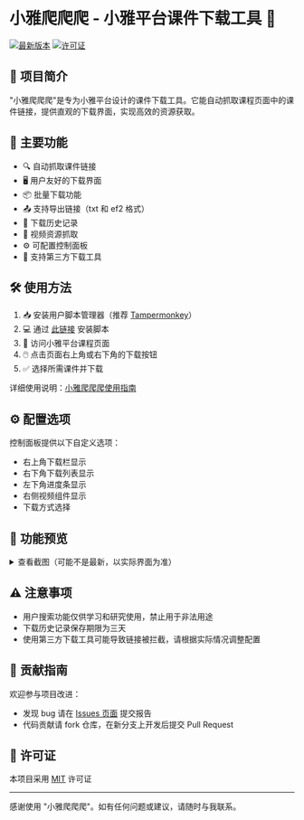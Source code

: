 # 小雅爬爬爬 - 小雅平台课件下载工具 🚀

[![最新版本](https://img.shields.io/github/v/release/zygame1314/XiaoyaDownloader)](https://github.com/zygame1314/XiaoyaDownloader/releases)
[![许可证](https://img.shields.io/github/license/zygame1314/XiaoyaDownloader)](LICENSE)

## 📌 项目简介

"小雅爬爬爬"是专为小雅平台设计的课件下载工具。它能自动抓取课程页面中的课件链接，提供直观的下载界面，实现高效的资源获取。

## 🔧 主要功能

- 🔍 自动抓取课件链接
- 🖥️ 用户友好的下载界面
- 📦 批量下载功能
- 📤 支持导出链接（txt 和 ef2 格式）
- 📜 下载历史记录
- 🎥 视频资源抓取
- ⚙️ 可配置控制面板
- 🚄 支持第三方下载工具

## 🛠️ 使用方法

1. 📥 安装用户脚本管理器（推荐 [Tampermonkey](https://www.tampermonkey.net/)）
2. 💻 通过 [此链接](https://greasyfork.org/zh-CN/scripts/488536) 安装脚本
3. 🏫 访问小雅平台课程页面
4. 🖱️ 点击页面右上角或右下角的下载按钮
5. ✅ 选择所需课件并下载

详细使用说明：[小雅爬爬爬使用指南](https://zygame1314.github.io/XiaoyaDownloader/)

## ⚙️ 配置选项

控制面板提供以下自定义选项：

- 右上角下载栏显示
- 右下角下载列表显示
- 左下角进度条显示
- 右侧视频组件显示
- 下载方式选择

## 📸 功能预览

<details>
<summary>查看截图（可能不是最新，以实际界面为准）</summary>

### 右上角下载按钮
![右上角下载按钮](images/右上角下载列表.png)

### 右下角下载列表
![右下角下载列表](images/右下角下载列表.png)

### 右侧视频组件
![右侧视频组件](images/视频组件.png)

### 控制面板
![控制面板](images/控制面板.png)

### 进度条
![进度条](images/进度条.png)

</details>

## ⚠️ 注意事项

- 用户搜索功能仅供学习和研究使用，禁止用于非法用途
- 下载历史记录保存期限为三天
- 使用第三方下载工具可能导致链接被拦截，请根据实际情况调整配置

## 🤝 贡献指南

欢迎参与项目改进：

- 发现 bug 请在 [Issues 页面](https://github.com/zygame1314/XiaoyaDownloader/issues) 提交报告
- 代码贡献请 fork 仓库，在新分支上开发后提交 Pull Request

## 📄 许可证

本项目采用 [MIT](LICENSE) 许可证

---

感谢使用 "小雅爬爬爬"。如有任何问题或建议，请随时与我联系。
